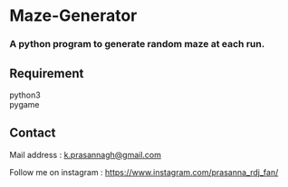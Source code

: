 # Maze-Generator

### A python program to generate random maze at each run.

## Requirement

python3<br>
pygame

## Contact 

Mail address : k.prasannagh@gmail.com

Follow me on instagram : https://www.instagram.com/prasanna_rdj_fan/
